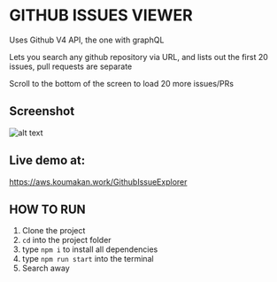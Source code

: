# GITHUB ISSUES VIEWER

Uses Github V4 API, the one with graphQL

Lets you search any github repository via URL, and lists out the first 20 issues, pull requests are separate

Scroll to the bottom of the screen to load 20 more issues/PRs

## Screenshot
![alt text](https://i.imgur.com/3kZkUnq.png "Preview")

## Live demo at:
https://aws.koumakan.work/GithubIssueExplorer

## HOW TO RUN
1. Clone the project
2. `cd` into the project folder
3. type `npm i` to install all dependencies
4. type `npm run start` into the terminal
5. Search away


